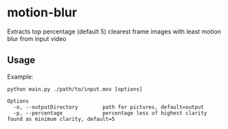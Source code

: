 # motion-blur
Extracts top percentage (default 5) clearest frame images with least motion blur from input video

## Usage
Example:
```
python main.py ./path/to/input.mov [options]

Options
  -o, --outputDirectory        path for pictures, default=output
  -p, --percentage             percentage less of highest clarity found as minimum clarity, default=5
```
